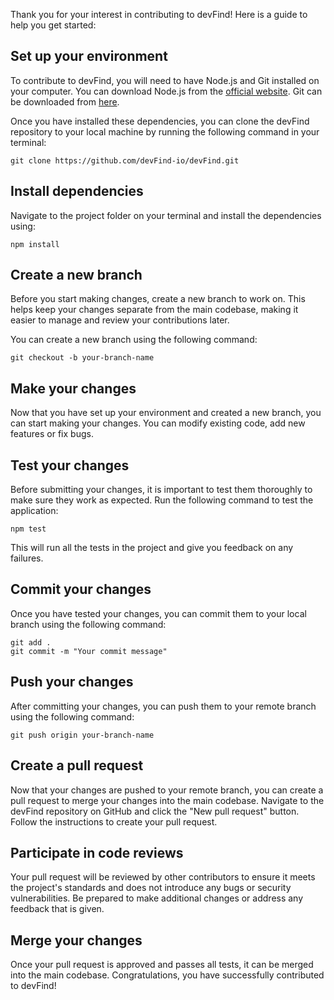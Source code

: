Thank you for your interest in contributing to devFind! Here is a guide to help you get started:

## **Set up your environment**

To contribute to devFind, you will need to have Node.js and Git installed on your computer. You can download Node.js from the [official website](https://nodejs.org/en/download). Git can be downloaded from [here](https://git-scm.com/downloads).

Once you have installed these dependencies, you can clone the devFind repository to your local machine by running the following command in your terminal:

    git clone https://github.com/devFind-io/devFind.git

## **Install dependencies**

Navigate to the project folder on your terminal and install the dependencies using:

    npm install

## **Create a new branch**

Before you start making changes, create a new branch to work on. This helps keep your changes separate from the main codebase, making it easier to manage and review your contributions later.

You can create a new branch using the following command:

    git checkout -b your-branch-name

## **Make your changes**

Now that you have set up your environment and created a new branch, you can start making your changes. You can modify existing code, add new features or fix bugs.

## **Test your changes**

Before submitting your changes, it is important to test them thoroughly to make sure they work as expected. Run the following command to test the application:

    npm test

This will run all the tests in the project and give you feedback on any failures.

## **Commit your changes**

Once you have tested your changes, you can commit them to your local branch using the following command:

    git add .
    git commit -m "Your commit message"

## **Push your changes**

After committing your changes, you can push them to your remote branch using the following command:

    git push origin your-branch-name

## **Create a pull request**

Now that your changes are pushed to your remote branch, you can create a pull request to merge your changes into the main codebase. Navigate to the devFind repository on GitHub and click the "New pull request" button. Follow the instructions to create your pull request.

## **Participate in code reviews**

Your pull request will be reviewed by other contributors to ensure it meets the project's standards and does not introduce any bugs or security vulnerabilities. Be prepared to make additional changes or address any feedback that is given.

## **Merge your changes**

Once your pull request is approved and passes all tests, it can be merged into the main codebase. Congratulations, you have successfully contributed to devFind!